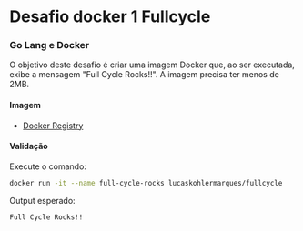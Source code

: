 # Desafio docker 1 Fullcycle

### Go Lang e Docker

O objetivo deste desafio é criar uma imagem Docker que, ao ser executada, exibe a mensagem "Full Cycle Rocks!!". A imagem precisa ter menos de 2MB.

#### Imagem

- [Docker Registry](https://hub.docker.com/r/lucaskohlermarques/full-cycle-rocks)

#### Validação

Execute o comando:

```bash
docker run -it --name full-cycle-rocks lucaskohlermarques/fullcycle
```

Output esperado:

```bash
Full Cycle Rocks!!
```
